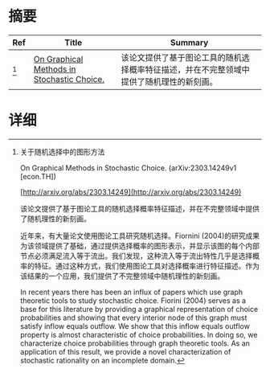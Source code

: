 # 摘要

| Ref | Title | Summary |
| --- | --- | --- |
| [^1] | [On Graphical Methods in Stochastic Choice.](http://arxiv.org/abs/2303.14249) | 该论文提供了基于图论工具的随机选择概率特征描述，并在不完整领域中提供了随机理性的新刻画。 |

# 详细

[^1]: 关于随机选择中的图形方法

    On Graphical Methods in Stochastic Choice. (arXiv:2303.14249v1 [econ.TH])

    [http://arxiv.org/abs/2303.14249](http://arxiv.org/abs/2303.14249)

    该论文提供了基于图论工具的随机选择概率特征描述，并在不完整领域中提供了随机理性的新刻画。

    

    近年来，有大量论文使用图论工具研究随机选择。Fiornini (2004)的研究成果为该领域提供了基础，通过提供选择概率的图形表示，并显示该图的每个内部节点必须满足流入等于流出。我们发现，这种流入等于流出特性几乎是选择概率的特征。通过这种方式，我们使用图论工具对选择概率进行特征描述。作为该结果的一个应用，我们提供了不完整领域中随机理性的新刻画。

    In recent years there has been an influx of papers which use graph theoretic tools to study stochastic choice. Fiorini (2004) serves as a base for this literature by providing a graphical representation of choice probabilities and showing that every interior node of this graph must satisfy inflow equals outflow. We show that this inflow equals outflow property is almost characteristic of choice probabilities. In doing so, we characterize choice probabilities through graph theoretic tools. As an application of this result, we provide a novel characterization of stochastic rationality on an incomplete domain.
    

